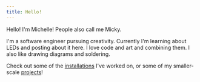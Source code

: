 ```yaml
---
title: Hello!
---
```


<script src="{{ '/assets/js/hello/const.js' | relative_url }}"></script>
<script src="{{ '/assets/js/hello/canvas.js' | relative_url }}"></script>

Hello! I'm Michelle! People also call me Micky.

I'm a software engineer pursuing creativity. Currently I'm learning about LEDs and posting about it here. I love code and art and combining them. I also like drawing diagrams and soldering.

Check out some of the [installations](/installations) I've worked on, or some of my smaller-scale [projects](/projects)!
